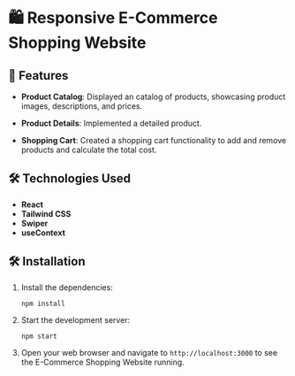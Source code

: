 # 🛍️ Responsive E-Commerce Shopping Website
## 🚀 Features

- **Product Catalog**: Displayed an catalog of products, showcasing product images, descriptions, and prices.

- **Product Details**: Implemented a detailed product.

- **Shopping Cart**: Created a shopping cart functionality to add and remove products and calculate the total cost.

## 🛠️ Technologies Used

- **React**
- **Tailwind CSS**
- **Swiper**
- **useContext**

## 🛠️ Installation

1. Install the dependencies:

   ```
   npm install
   ```

2. Start the development server:

   ```
   npm start
   ```

3. Open your web browser and navigate to `http://localhost:3000` to see the E-Commerce Shopping Website running.
